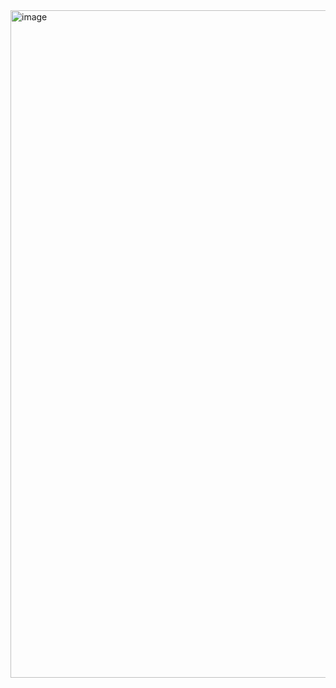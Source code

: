 <img width="1488" height="1068" alt="image" src="https://github.com/user-attachments/assets/50514ae6-6cab-4f80-aa74-01ea6f31d112" />
